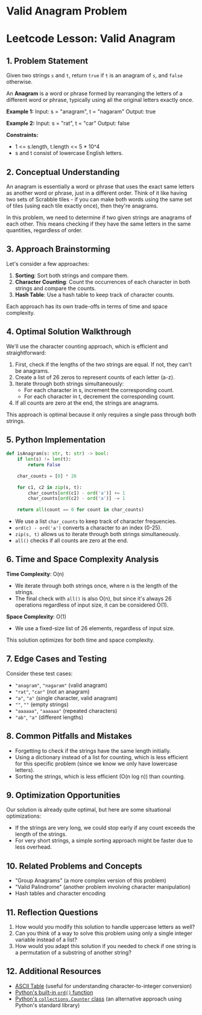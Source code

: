 # Valid Anagram Problem

# Leetcode Lesson: Valid Anagram

## 1. Problem Statement

Given two strings `s` and `t`, return `true` if `t` is an anagram of `s`, and `false` otherwise.

An **Anagram** is a word or phrase formed by rearranging the letters of a different word or phrase, typically using all the original letters exactly once.

**Example 1:**
Input: s = "anagram", t = "nagaram"
Output: true

**Example 2:**
Input: s = "rat", t = "car"
Output: false

**Constraints:**
- 1 <= s.length, t.length <= 5 * 10^4
- s and t consist of lowercase English letters.

## 2. Conceptual Understanding

An anagram is essentially a word or phrase that uses the exact same letters as another word or phrase, just in a different order. Think of it like having two sets of Scrabble tiles - if you can make both words using the same set of tiles (using each tile exactly once), then they're anagrams.

In this problem, we need to determine if two given strings are anagrams of each other. This means checking if they have the same letters in the same quantities, regardless of order.

## 3. Approach Brainstorming

Let's consider a few approaches:
1. **Sorting**: Sort both strings and compare them.
2. **Character Counting**: Count the occurrences of each character in both strings and compare the counts.
3. **Hash Table**: Use a hash table to keep track of character counts.

Each approach has its own trade-offs in terms of time and space complexity.

## 4. Optimal Solution Walkthrough

We'll use the character counting approach, which is efficient and straightforward:

1. First, check if the lengths of the two strings are equal. If not, they can't be anagrams.
2. Create a list of 26 zeros to represent counts of each letter (a-z).
3. Iterate through both strings simultaneously:
   - For each character in s, increment the corresponding count.
   - For each character in t, decrement the corresponding count.
4. If all counts are zero at the end, the strings are anagrams.

This approach is optimal because it only requires a single pass through both strings.

## 5. Python Implementation

```python
def isAnagram(s: str, t: str) -> bool:
    if len(s) != len(t):
        return False
    
    char_counts = [0] * 26
    
    for c1, c2 in zip(s, t):
        char_counts[ord(c1) - ord('a')] += 1
        char_counts[ord(c2) - ord('a')] -= 1
    
    return all(count == 0 for count in char_counts)
```

- We use a list `char_counts` to keep track of character frequencies.
- `ord(c) - ord('a')` converts a character to an index (0-25).
- `zip(s, t)` allows us to iterate through both strings simultaneously.
- `all()` checks if all counts are zero at the end.

## 6. Time and Space Complexity Analysis

**Time Complexity**: O(n)
- We iterate through both strings once, where n is the length of the strings.
- The final check with `all()` is also O(n), but since it's always 26 operations regardless of input size, it can be considered O(1).

**Space Complexity**: O(1)
- We use a fixed-size list of 26 elements, regardless of input size.

This solution optimizes for both time and space complexity.

## 7. Edge Cases and Testing

Consider these test cases:
- `"anagram"`, `"nagaram"` (valid anagram)
- `"rat"`, `"car"` (not an anagram)
- `"a"`, `"a"` (single character, valid anagram)
- `""`, `""` (empty strings)
- `"aaaaaa"`, `"aaaaaa"` (repeated characters)
- `"ab"`, `"a"` (different lengths)

## 8. Common Pitfalls and Mistakes

- Forgetting to check if the strings have the same length initially.
- Using a dictionary instead of a list for counting, which is less efficient for this specific problem (since we know we only have lowercase letters).
- Sorting the strings, which is less efficient (O(n log n)) than counting.

## 9. Optimization Opportunities

Our solution is already quite optimal, but here are some situational optimizations:
- If the strings are very long, we could stop early if any count exceeds the length of the strings.
- For very short strings, a simple sorting approach might be faster due to less overhead.

## 10. Related Problems and Concepts

- "Group Anagrams" (a more complex version of this problem)
- "Valid Palindrome" (another problem involving character manipulation)
- Hash tables and character encoding

## 11. Reflection Questions

1. How would you modify this solution to handle uppercase letters as well?
2. Can you think of a way to solve this problem using only a single integer variable instead of a list?
3. How would you adapt this solution if you needed to check if one string is a permutation of a substring of another string?

## 12. Additional Resources

- [ASCII Table](https://www.asciitable.com/) (useful for understanding character-to-integer conversion)
- [Python's built-in `ord()` function](https://docs.python.org/3/library/functions.html#ord)
- [Python's `collections.Counter` class](https://docs.python.org/3/library/collections.html#collections.Counter) (an alternative approach using Python's standard library)

